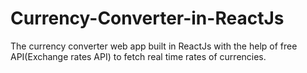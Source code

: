 # Currency-Converter-in-ReactJs
The currency converter web app built in ReactJs with the help of free API(Exchange rates API) to fetch real time rates of currencies.
